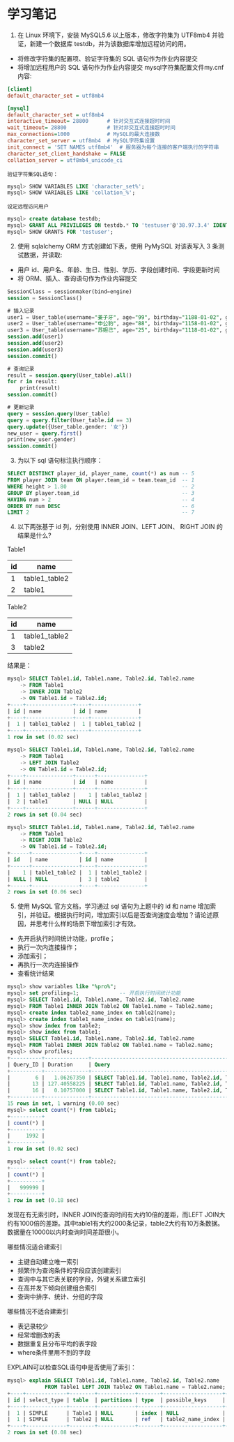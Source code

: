 # 学习笔记

1. 在 Linux 环境下，安装 MySQL5.6 以上版本，修改字符集为 UTF8mb4 并验证，新建一个数据库 testdb，并为该数据库增加远程访问的用。

 - 将修改字符集的配置项、验证字符集的 SQL 语句作为作业内容提交
 - 将增加远程用户的 SQL 语句作为作业内容提交
mysql字符集配置文件my.cnf内容:
```ini
[client]
default_character_set = utf8mb4

[mysql]
default_character_set = utf8mb4
interactive_timeout= 28800		# 针对交互式连接超时时间
wait_timeout= 28800				# 针对非交互式连接超时时间
max_connections=1000			# MySQL的最大连接数
character_set_server = utf8mb4  # MySQL字符集设置
init_connect = 'SET NAMES utf8mb4'  # 服务器为每个连接的客户端执行的字符串
character_set_client_handshake = FALSE
collation_server = utf8mb4_unicode_ci
```
    验证字符集SQL语句：
```sql
mysql> SHOW VARIABLES LIKE 'character_set%';
mysql> SHOW VARIABLES LIKE 'collation_%';
```
    设定远程访问用户
```sql
mysql> create database testdb;
mysql> GRANT ALL PRIVILEGES ON testdb.* TO 'testuser'@'38.97.3.4' IDENTIFIED BY '123456';
mysql> SHOW GRANTS FOR 'testuser';
```

2. 使用 sqlalchemy ORM 方式创建如下表，使用 PyMySQL 对该表写入 3 条测试数据，并读取:
 - 用户 id、用户名、年龄、生日、性别、学历、字段创建时间、字段更新时间
 - 将 ORM、插入、查询语句作为作业内容提交

```sql
SessionClass = sessionmaker(bind=engine)
session = SessionClass()

# 插入记录
user1 = User_table(username="姜子牙", age="99", birthday="1188-01-02", gender="男", education="道士")
user2 = User_table(username="申公豹", age="88", birthday="1158-01-02", gender="男", education="道士")
user3 = User_table(username="苏妲己", age="25", birthday="1118-01-02", gender="男", education="妃子")
session.add(user1)
session.add(user2)
session.add(user3)
session.commit()

# 查询记录
result = session.query(User_table).all()
for r in result:
    print(result)
session.commit()

# 更新记录
query = session.query(User_table)
query = query.filter(User_table.id == 3)
query.update({User_table.gender: '女'})
new_user = query.first()
print(new_user.gender)
session.commit()
```

3. 为以下 sql 语句标注执行顺序：
```sql
SELECT DISTINCT player_id, player_name, count(*) as num -- 5
FROM player JOIN team ON player.team_id = team.team_id  -- 1
WHERE height > 1.80                                     -- 2
GROUP BY player.team_id                                 -- 3
HAVING num > 2                                          -- 4
ORDER BY num DESC                                       -- 6
LIMIT 2                                                 -- 7
```

4. 以下两张基于 id 列，分别使用 INNER JOIN、LEFT JOIN、 RIGHT JOIN 的结果是什么?

Table1

| id | name |
|------|------|
| 1 | table1_table2 |
| 2 | table1 |

Table2

| id | name |
|------|------|
| 1 | table1_table2 |
| 3 | table2 |

结果是：
```sql
mysql> SELECT Table1.id, Table1.name, Table2.id, Table2.name
    -> FROM Table1
    -> INNER JOIN Table2
    -> ON Table1.id = Table2.id;
+----+---------------+----+---------------+
| id | name          | id | name          |
+----+---------------+----+---------------+
|  1 | table1_table2 |  1 | table1_table2 |
+----+---------------+----+---------------+
1 row in set (0.02 sec)

mysql> SELECT Table1.id, Table1.name, Table2.id, Table2.name
    -> FROM Table1
    -> LEFT JOIN Table2
    -> ON Table1.id = Table2.id;
+----+---------------+------+---------------+
| id | name          | id   | name          |
+----+---------------+------+---------------+
|  1 | table1_table2 |    1 | table1_table2 |
|  2 | table1        | NULL | NULL          |
+----+---------------+------+---------------+
2 rows in set (0.04 sec)

mysql> SELECT Table1.id, Table1.name, Table2.id, Table2.name
    -> FROM Table1
    -> RIGHT JOIN Table2
    -> ON Table1.id = Table2.id;
+------+---------------+----+---------------+
| id   | name          | id | name          |
+------+---------------+----+---------------+
|    1 | table1_table2 |  1 | table1_table2 |
| NULL | NULL          |  3 | table2        |
+------+---------------+----+---------------+
2 rows in set (0.06 sec)
```
5. 使用 MySQL 官方文档，学习通过 sql 语句为上题中的 id 和 name 增加索引，并验证。根据执行时间，增加索引以后是否查询速度会增加？请论述原因，并思考什么样的场景下增加索引才有效。

  - 先开启执行时间统计功能，profile；
  - 执行一次内连接操作；
  - 添加索引；
  - 再执行一次内连接操作
  - 查看统计结果

```sql
mysql> show variables like "%pro%";
mysql> set profiling=1;             -- 开启执行时间统计功能
mysql> SELECT Table1.id, Table1.name, Table2.id, Table2.name
mysql> FROM Table1 INNER JOIN Table2 ON Table1.name = Table2.name;
mysql> create index table2_name_index on table2(name);
mysql> create index table1_name_index on table1(name);
mysql> show index from table2;
mysql> show index from table1;
mysql> SELECT Table1.id, Table1.name, Table2.id, Table2.name
mysql> FROM Table1 INNER JOIN Table2 ON Table1.name = Table2.name;
mysql> show profiles;
+----------+--------------+------------------------------------------------------------------------------------------------------------------------------+
| Query_ID | Duration     | Query                                                                                                                        |
+----------+--------------+------------------------------------------------------------------------------------------------------------------------------+
|        6 |   1.06267350 | SELECT Table1.id, Table1.name, Table2.id, Table2.name FROM Table1 INNER JOIN Table2 ON Table1.name = Table2.name |
|       13 | 127.40558225 | SELECT Table1.id, Table1.name, Table2.id, Table2.name FROM Table1 LEFT JOIN Table2 ON Table1.name = Table2.name  |
|       16 |   0.10757000 | SELECT Table1.id, Table1.name, Table2.id, Table2.name FROM Table1 LEFT JOIN Table2 ON Table1.name = Table2.name  |
+----------+--------------+------------------------------------------------------------------------------------------------------------------------------+
15 rows in set, 1 warning (0.00 sec)
mysql> select count(*) from table1;
+----------+
| count(*) |
+----------+
|     1992 |
+----------+
1 row in set (0.02 sec)

mysql> select count(*) from table2;
+----------+
| count(*) |
+----------+
|   999999 |
+----------+
1 row in set (0.18 sec)
```
发现在有无索引时，INNER JOIN的查询时间有大约10倍的差距，而LEFT JOIN大约有1000倍的差距。其中table1有大约2000条记录，table2大约有10万条数据。数据量在10000以内时查询时间差距很小。

  哪些情况适合建索引

  * 主键自动建立唯一索引
  * 频繁作为查询条件的字段应该创建索引
  * 查询中与其它表关联的字段，外键关系建立索引
  * 在高并发下倾向创建组合索引
  * 查询中排序、统计、分组的字段

  哪些情况不适合建索引

  * 表记录较少
  * 经常增删改的表
  * 数据重复且分布平均的表字段
  * where条件里用不到的字段

EXPLAIN可以检查SQL语句中是否使用了索引：
```sql
mysql> explain SELECT Table1.id, Table1.name, Table2.id, Table2.name
            FROM Table1 LEFT JOIN Table2 ON Table1.name = Table2.name;
+----+-------------+--------+------------+-------+-------------------+-------------------+---------+--------------------+------+----------+-------------+
| id | select_type | table  | partitions | type  | possible_keys     | key               | key_len | ref                | rows | filtered | Extra       |
+----+-------------+--------+------------+-------+-------------------+-------------------+---------+--------------------+------+----------+-------------+
|  1 | SIMPLE      | Table1 | NULL       | index | NULL              | table1_name_index | 1023    | NULL               | 1992 |   100.00 | Using index |
|  1 | SIMPLE      | Table2 | NULL       | ref   | table2_name_index | table2_name_index | 1023    | testdb.Table1.name |    2 |   100.00 | Using index |
+----+-------------+--------+------------+-------+-------------------+-------------------+---------+--------------------+------+----------+-------------+
2 rows in set (0.08 sec)
```
